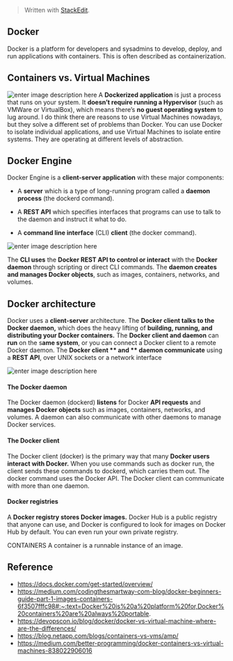 > Written with [StackEdit](https://stackedit.io/).
## Docker 
Docker is a platform for developers and sysadmins to develop, deploy, and run applications with containers. This is often described as containerization. 

## Containers vs. Virtual Machines
![enter image description here](https://www.itgratis.com/wp-content/uploads/2018/03/docker.jpg)
A **Dockerized application** is just a process that runs on your system. It **doesn’t require running a Hypervisor** (such as VMWare or VirtualBox), which means there’s **no guest operating system** to lug around. I do think there are reasons to use Virtual Machines nowadays, but they solve a different set of problems than Docker. You can use Docker to isolate individual applications, and use Virtual Machines to isolate entire systems. They are operating at different levels of abstraction.

## Docker Engine
Docker Engine is a **client-server application** with these major components:

- A **server** which is a type of long-running program called a **daemon process** (the dockerd command).

- A **REST API** which specifies interfaces that programs can use to talk to the daemon and instruct it what to do.

- A **command line interface** (CLI) **client** (the docker command).

![enter image description here](https://docs.docker.com/engine/images/engine-components-flow.png)

The **CLI uses** the **Docker REST API to control or interact** with the **Docker daemon** through scripting or direct CLI commands. The **daemon creates and manages Docker objects**, such as images, containers, networks, and volumes.

## Docker architecture
Docker uses a **client-server** architecture. The **Docker client talks to the Docker daemon,** which does the heavy lifting of **building, running, and distributing your Docker containers.** The **Docker client and daemon** can **run** on the s**ame system**, or you can connect a Docker client to a remote Docker daemon. The **Docker client ** and ** daemon communicate** using a **REST API**, over UNIX sockets or a network interface

![enter image description here](https://docs.docker.com/engine/images/architecture.svg)
 #### The Docker daemon
The Docker daemon (dockerd) **listens** for Docker **API requests** and **manages Docker objects** such as images, containers, networks, and volumes. A daemon can also communicate with other daemons to manage Docker services.
#### The Docker client
The Docker client (docker) is the primary way that many **Docker users interact with Docker.** When you use commands such as docker run, the client sends these commands to dockerd, which carries them out. The docker command uses the Docker API. The Docker client can communicate with more than one daemon.
#### Docker registries
A **Docker registry stores Docker images.** Docker Hub is a public registry that anyone can use, and Docker is configured to look for images on Docker Hub by default. You can even run your own private registry.

CONTAINERS
A container is a runnable instance of an image.
## Reference 
- https://docs.docker.com/get-started/overview/
- https://medium.com/codingthesmartway-com-blog/docker-beginners-guide-part-1-images-containers-6f3507fffc98#:~:text=Docker%20is%20a%20platform%20for,Docker%20containers%20are%20always%20portable.
- https://devopscon.io/blog/docker/docker-vs-virtual-machine-where-are-the-differences/
- https://blog.netapp.com/blogs/containers-vs-vms/amp/
- https://medium.com/better-programming/docker-containers-vs-virtual-machines-838022906016
<!--stackedit_data:
eyJoaXN0b3J5IjpbNTk3MDgyNzIyLDE3NjUzMDIxMzYsNTUxOT
M5ODQxLDgzMjczOTk3MywtODExMDEzOTMxLDg0MjY4OTg3Miwx
MDU2ODE5MDA5LC0xMjM5NDg4MjIwLDYxOTQ1OTQxNCwtOTQ3MD
I5MjcwLC0xMzA1Mjc2NjMyLDI2OTc1NDY5LC0yMDk5NzM5NDc0
LC01MDMzNDMxNzIsMjA3NzU4MTcxOCw3MzA5OTgxMTZdfQ==
-->